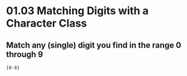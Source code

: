 # 01.03 Matching Digits with a Character Class

## Match any (single) digit you find in the range 0 through 9

```regex
[0-9]
```

